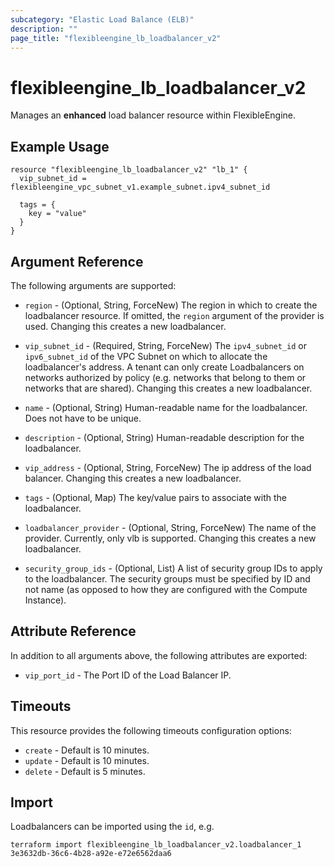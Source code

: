 ```yaml
---
subcategory: "Elastic Load Balance (ELB)"
description: ""
page_title: "flexibleengine_lb_loadbalancer_v2"
---
```


# flexibleengine_lb_loadbalancer_v2

Manages an **enhanced** load balancer resource within FlexibleEngine.

## Example Usage

```hcl
resource "flexibleengine_lb_loadbalancer_v2" "lb_1" {
  vip_subnet_id = flexibleengine_vpc_subnet_v1.example_subnet.ipv4_subnet_id

  tags = {
    key = "value"
  }
}
```

## Argument Reference

The following arguments are supported:

* `region` - (Optional, String, ForceNew) The region in which to create the loadbalancer resource.
  If omitted, the `region` argument of the provider is used. Changing this creates a new loadbalancer.

* `vip_subnet_id` - (Required, String, ForceNew) The `ipv4_subnet_id` or `ipv6_subnet_id` of the
  VPC Subnet on which to allocate the loadbalancer's address.
  A tenant can only create Loadbalancers on networks authorized
  by policy (e.g. networks that belong to them or networks that
  are shared).  Changing this creates a new loadbalancer.

* `name` - (Optional, String) Human-readable name for the loadbalancer. Does not have to be unique.

* `description` - (Optional, String) Human-readable description for the loadbalancer.

* `vip_address` - (Optional, String, ForceNew) The ip address of the load balancer.
  Changing this creates a new loadbalancer.

* `tags` - (Optional, Map) The key/value pairs to associate with the loadbalancer.

* `loadbalancer_provider` - (Optional, String, ForceNew) The name of the provider. Currently, only
  vlb is supported. Changing this creates a new loadbalancer.

* `security_group_ids` - (Optional, List) A list of security group IDs to apply to the
  loadbalancer. The security groups must be specified by ID and not name (as
  opposed to how they are configured with the Compute Instance).

## Attribute Reference

In addition to all arguments above, the following attributes are exported:

* `vip_port_id` - The Port ID of the Load Balancer IP.

## Timeouts

This resource provides the following timeouts configuration options:

* `create` - Default is 10 minutes.
* `update` - Default is 10 minutes.
* `delete` - Default is 5 minutes.

## Import

Loadbalancers can be imported using the `id`, e.g.

```shell
terraform import flexibleengine_lb_loadbalancer_v2.loadbalancer_1 3e3632db-36c6-4b28-a92e-e72e6562daa6
```
